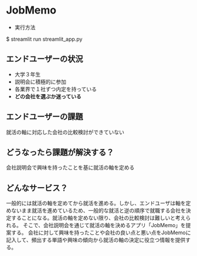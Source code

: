 # JobMemo

- 実行方法

$ streamlit run streamlit_app.py 

## エンドユーザーの状況
- 大学３年生
- 説明会に積極的に参加
- 各業界で１社ずつ内定を持っている
- **どの会社を選ぶか迷っている**

## エンドユーザーの課題
就活の軸に対応した会社の比較検討ができていない

## どうなったら課題が解決する？
会社説明会で興味を持ったことを基に就活の軸を定める

## どんなサービス？
一般的には就活の軸を定めてから就活を進める。しかし、エンドユーザは軸を定めないまま就活を進めているため、一般的な就活と逆の順序で就職する会社を決定することになる。就活の軸を定めない限り、会社の比較検討は難しいと考えられる。
そこで、会社説明会を通じて就活の軸を決めるアプリ「JobMemo」を提案する。
会社に対して興味を持ったことや会社の良い点と悪い点をJobMemoに記入して、頻出する単語や興味の傾向から就活の軸の決定に役立つ情報を提供する。